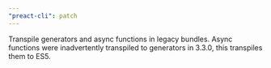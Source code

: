 ```yaml
---
"preact-cli": patch
---
```


Transpile generators and async functions in legacy bundles. Async functions were inadvertently transpiled to generators in 3.3.0, this transpiles them to ES5.
